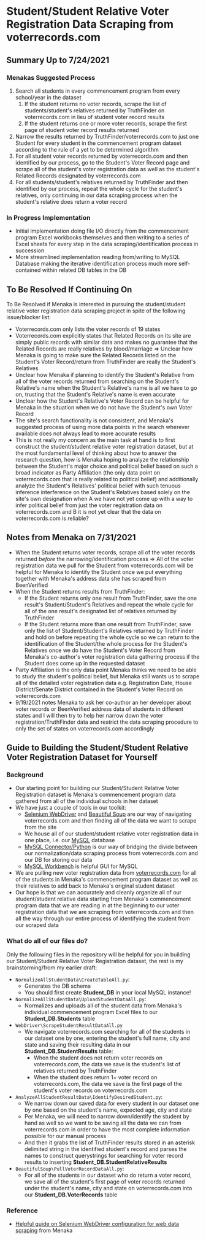 # Student/Student Relative Voter Registration Data Scraping from voterrecords.com

## Summary Up to 7/24/2021

### Menakas Suggested Process
1. Search all students in every commencement program from every school/year in the dataset
   1. If the student returns no voter records, scrape the list of students/student's relatives returned by TruthFinder on voterrecords.com in lieu of student voter record results
   1. If the student returns one or more voter records, scrape the first page of student voter record results returned
1. Narrow the results returned by TruthFinder/voterrecords.com to just one Student for every student in the commencement program dataset according to the rule of a yet to be determined algorithm
1. For all student voter records returned by voterrecords.com and then identified by our process, go to the Student's Voter Record page and scrape all of the student's voter registration data as well as the student's Related Records designated by voterrecords.com
1. For all students/student's relatives returned by TruthFinder and then identified by our process, repeat the whole cycle for the student's relatives, only continuing in our data scraping process when the student's relative does return a voter record


### In Progress Implementation
* Initial implementation doing file I/O directly from the commencement program Excel workbooks themselves and then writing to a series of Excel sheets for every step in the data scraping/identification process in succession
* More streamlined implementation reading from/writing to MySQL Database making the iterative identification process much more self-contained within related DB tables in the DB


## To Be Resolved If Continuing On

To Be Resolved if Menaka is interested in pursuing the student/student relative voter registration data scraping project in spite of the following issue/blocker list:

* Voterrecords.com only lists the voter records of 19 states
* Voterrecords.com explicitly states that Related Records on its site are simply public records with similar data and makes no guarantee that the Related Records are really relatives by blood/marriage => Unclear how Menaka is going to make sure the Related Records listed on the Student's Voter Record/return from TruthFinder are really the Student's Relatives
* Unclear how Menaka if planning to identify the Student's Relative from all of the voter records returned from searching on the Student's Relative's name when the Student's Relative's name is all we have to go on, trusting that the Student's Relative's name is even accurate
* Unclear how the Student's Relative's Voter Record can be helpful for Menaka in the situation when we do not have the Student's own Voter Record
* The site's search functionality is not consistent, and Menaka's suggested process of using more data points in the search wherever available does not always lead to more accurate results
* This is not really my concern as the main task at hand is to first construct the student/student relative voter registration dataset, but at the most fundamental level of thinking about how to answer the research question, how is Menaka hoping to analyze the relationship between the Student's major choice and political belief based on such a broad indicator as Party Affiliation (the only data point on voterrecords.com that is really related to political belief) and additionally analyze the Student's Relatives' political belief with such tenuous inference interference on the Student's Relatives based solely on the site's own designation when A we have not yet come up with a way to infer political belief from just the voter registration data on voterrecords.com and B it is not yet clear that the data on voterrecords.com is reliable?


## Notes from Menaka on 7/31/2021

* When the Student returns voter records, scrape all of the voter records returned *before* the narrowing/identification process => All of the voter registration data we pull for the Student from voterrecords.com will be helpful for Menaka to identify the Student once we put everything together with Menaka's address data she has scraped from BeenVerified
* When the Student returns results from TruthFinder:
  * If the Student returns only one result from TruthFinder, save the one result's Student/Student's Relatives and repeat the whole cycle for all of the one result's designated list of relatives returned by TruthFinder
  * If the Student returns more than one result from TruthFinder, save only the list of Student/Student's Relatives returned by TruthFinder and hold on before repeating the whole cycle so we can return to the identification of the Student/the whole process for the Student's Relatives once we do have the Student's Voter Record from Menaka's co-author's voter registration data gathering process if the Student does come up in the requested dataset
* Party Affiliation is the only data point Menaka thinks we need to be able to study the student's political belief, but Menaka still wants us to scrape all of the detailed voter registration data e.g. Registration Date, House District/Senate District contained in the Student's Voter Record on voterrecords.com
* 9/19/2021 notes Menaka to ask her co-author an her developer about voter records or BeenVerified address data of students in different states and I will then try to help her narrow down the voter registration/TruthFinder data and restrict the data scraping procedure to only the set of states on voterrecords.com accordingly

## Guide to Building the Student/Student Relative Voter Registration Dataset for Yourself

### Background
* Our starting point for building our Student/Student Relative Voter Registration dataset is Menaka's commencement program data gathered from all of the individual schools in her dataset
* We have just a couple of tools in our toolkit:
  * [Selenium WebDriver](https://www.selenium.dev/documentation/webdriver/) and [Beautiful Soup](https://www.crummy.com/software/BeautifulSoup/bs4/doc/) are our way of navigating voterrecords.com and then finding all of the data we want to scrape from the site
  * We house all of our student/student relative voter registration data in one place, i.e. our [MySQL](https://dev.mysql.com/) database
  * [MySQL Connector/Python](https://dev.mysql.com/doc/connector-python/en/) is our way of bridging the divide between our normalization/data scraping process from voterrecords.com and our DB for storing our data
  * [MySQL Workbench](https://dev.mysql.com/doc/workbench/en/) is helpful GUI for MySQL
* We are pulling new voter registration data from [voterrecords.com](voterrecords.com) for all of the students in Menaka's commencement program dataset as well as their relatives to add back to Menaka's original student dataset
* Our hope is that we can accurately and cleanly organize all of our student/student relative data starting from Menaka's commencement program data that we are reading in at the beginning to our voter registration data that we are scraping from voterrecords.com and then all the way through our entire process of identifying the student from our scraped data


### What do all of our files do?
Only the following files in the repository will be helpful for you in building our Student/Student Relative Voter Registration dataset, the rest is my brainstorming/from my earlier draft:
* `NormalizeAllStudentData\CreateTableAll.py`:
  * Generates the DB schema
  * You should first create **Student_DB** in your local MySQL instance!
* `NormalizeAllStudentData\UploadStudentDataAll.py`:
  * Normalizes and uploads all of the student data from Menaka's individual commencement program Excel files to our **Student_DB.Students** table
* `WebDriver\ScrapeStudentResultDataAll.py`
  * We navigate voterrecords.com searching for all of the students in our dataset one by one, entering the student's full name, city and state and saving their resulting data in our **Student_DB.StudentResults** table:
    * When the student does not return voter records on voterrecords.com, the data we save is the student's list of relatives returned by TruthFinder
    * When the student does return 1+ voter record on voterrecords.com, the data we save is the first page of the student's voter records on voterrecords.com
* `AnalyzeAllStudentResultData\IdentifyDesiredStudent.py`:
  * We narrow down our saved data for every student in our dataset one by one based on the student's name, expected age, city and state
  * Per Menaka, we will need to narrow down/identify the student by hand as well so we want to be saving all the data we can from voterrecords.com in order to have the most complete information possible for our manual process
  * And then it grabs the list of TruthFinder results stored in an asterisk delimited string in the identified student's record and parses the names to construct querystrings for searching for voter record results to inserting **Student_DB.StudentRelativeResults**
* `BeautifulSoup\PullVoterRecordDataAll.py`:
  * For all of the students in our dataset who do return a voter record, we save all of the student's first page of voter records returned under the student's name, city and state on voterrecords.com into our **Student_DB.VoterRecords** table


### Reference

* [Helpful guide on Selenium WebDriver configuration for web data scraping](https://blog.m157q.tw/posts/2020/09/11/bypass-cloudflare-detection-while-using-selenium-with-chromedriver/) from Menaka
